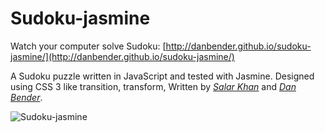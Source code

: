Sudoku-jasmine
==============

Watch your computer solve Sudoku:
[http://danbender.github.io/sudoku-jasmine/](http://danbender.github.io/sudoku-jasmine/)


A Sudoku puzzle written in JavaScript and tested with Jasmine. Designed using CSS 3 like transition, transform,
Written by *[Salar Khan](https://github.com/salarkhan)* and *[Dan Bender](https://github.com/danbender)*.


![Sudoku-jasmine](http://i2.minus.com/jnWiEL3GJXvhz.png)
